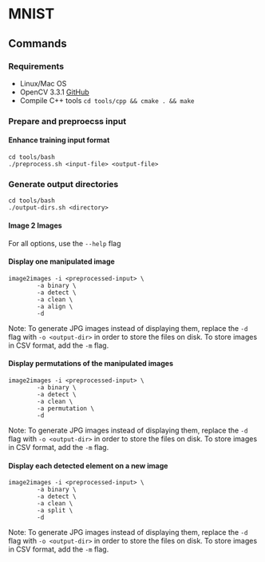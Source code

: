# MNIST

## Commands

### Requirements
* Linux/Mac OS
* OpenCV 3.3.1 [GitHub](#https://github.com/opencv/opencv/tree/3.3.1)
* Compile C++ tools `cd tools/cpp && cmake . && make`

### Prepare and preproecss input
#### Enhance training input format
```
cd tools/bash
./preprocess.sh <input-file> <output-file>
```

### Generate output directories
```
cd tools/bash
./output-dirs.sh <directory>
```

#### Image 2 Images
For all options, use the `--help` flag

#### Display one manipulated image
```
image2images -i <preprocessed-input> \
        -a binary \
        -a detect \
        -a clean \
        -a align \
        -d
```
Note: To generate JPG images instead of displaying them, replace the `-d` flag with `-o <output-dir>` 
in order to store the files on disk. To store images in CSV format, add the `-m` flag.

#### Display permutations of the manipulated images
```
image2images -i <preprocessed-input> \
        -a binary \
        -a detect \
        -a clean \
        -a permutation \
        -d
```
Note: To generate JPG images instead of displaying them, replace the `-d` flag with `-o <output-dir>` 
in order to store the files on disk. To store images in CSV format, add the `-m` flag.

#### Display each detected element on a new image
```
image2images -i <preprocessed-input> \
        -a binary \
        -a detect \
        -a clean \
        -a split \
        -d
```
Note: To generate JPG images instead of displaying them, replace the `-d` flag with `-o <output-dir>` 
in order to store the files on disk. To store images in CSV format, add the `-m` flag.
